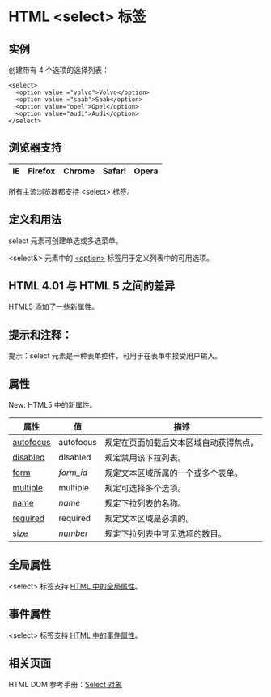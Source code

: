 # HTML &lt;select&gt; 标签

## 实例

创建带有 4 个选项的选择列表：

```
<select>
  <option value ="volvo">Volvo</option>
  <option value ="saab">Saab</option>
  <option value="opel">Opel</option>
  <option value="audi">Audi</option>
</select>

```



## 浏览器支持

| IE | Firefox | Chrome | Safari | Opera |
| --- | --- | --- | --- | --- |

所有主流浏览器都支持 &lt;select&gt; 标签。

## 定义和用法

select 元素可创建单选或多选菜单。

&lt;select&&gt; 元素中的 [&lt;option&gt;](/tags/tag_option.asp "HTML &lt;option&gt; 标签") 标签用于定义列表中的可用选项。

## HTML 4.01 与 HTML 5 之间的差异

HTML5 添加了一些新属性。

## 提示和注释：

提示：select 元素是一种表单控件，可用于在表单中接受用户输入。

## 属性

New: HTML5 中的新属性。

| 属性 | 值 | 描述 |
| --- | --- | --- |
| [autofocus](/tags/att_select_autofocus.asp "HTML &lt;select&gt; 标签的 autofocus 属性") | autofocus | 规定在页面加载后文本区域自动获得焦点。 |
| [disabled](/tags/att_select_disabled.asp "HTML &lt;select&gt; 标签的 disabled 属性") | disabled | 规定禁用该下拉列表。 |
| [form](/tags/att_select_form.asp "HTML &lt;select&gt; 标签的 form 属性") | *form_id* | 规定文本区域所属的一个或多个表单。 |
| [multiple](/tags/att_select_multiple.asp "HTML &lt;select&gt; 标签的 multiple 属性") | multiple | 规定可选择多个选项。 |
| [name](/tags/att_select_name.asp "HTML &lt;select&gt; 标签的 name 属性") | _name_ | 规定下拉列表的名称。 |
| [required](/tags/att_select_required.asp "HTML &lt;select&gt; 标签的 required 属性") | required | 规定文本区域是必填的。 |
| [size](/tags/att_select_size.asp "HTML &lt;select&gt; 标签的 size 属性") | _number_ | 规定下拉列表中可见选项的数目。 |

## 全局属性

&lt;select&gt; 标签支持 [HTML 中的全局属性](/tags/html_ref_standardattributes.asp)。

## 事件属性

&lt;select&gt; 标签支持 [HTML 中的事件属性](/tags/html_ref_eventattributes.asp)。

## 相关页面

HTML DOM 参考手册：[Select 对象](/jsref/dom_obj_select.asp "HTML DOM Select 对象")

